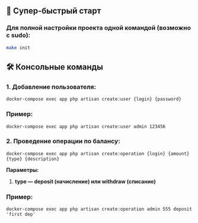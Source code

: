 ## 🚀 Супер-быстрый старт

### Для полной настройки проекта одной командой (возможно с sudo):

```bash 
make init
```

## 🛠 Консольные команды

### 1. Добавление пользователя:
    docker-compose exec app php artisan create:user {login} {password}
    
### Пример:
    docker-compose exec app php artisan create:user admin 123456

### 2. Проведение операции по балансу:
    docker-compose exec app php artisan create:operation {login} {amount} {type} {description}

**Параметры:**

1. **type — deposit (начисление) или withdraw (списание)**

### Пример:
    docker-compose exec app php artisan create:operation admin 555 deposit 'first dep'

